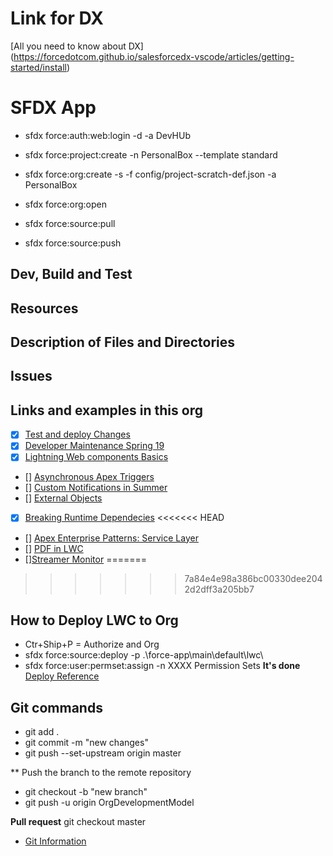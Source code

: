 # Link for DX
 [All you need to know about DX] (https://forcedotcom.github.io/salesforcedx-vscode/articles/getting-started/install)

# SFDX App
 * sfdx force:auth:web:login -d -a DevHUb
 * sfdx force:project:create -n PersonalBox --template standard
 * sfdx force:org:create -s -f config/project-scratch-def.json -a PersonalBox
 * sfdx force:org:open

 * sfdx force:source:pull
 * sfdx force:source:push
 
## Dev, Build and Test

## Resources

## Description of Files and Directories

## Issues

## Links and examples in this org
- [x] [Test and deploy Changes](https://trailhead.salesforce.com/content/learn/modules/org-development-model/test-and-deploy-changes)
- [x] [Developer Maintenance Spring 19](https://trailhead.salesforce.com/content/learn/modules/platform-developer1-maintenance-spring19)
- [x] [Lightning Web components Basics](https://trailhead.salesforce.com/content/learn/modules/lightning-web-components-basics)
- [] [Asynchronous Apex Triggers ](https://developer.salesforce.com/blogs/2019/06/get-buildspiration-with-asynchronous-apex-triggers-in-summer-19.html)
- [] [Custom Notifications in Summer](https://developer.salesforce.com/blogs/2019/06/get-buildspiration-with-custom-notifications-in-summer-19.html)
- [] [External Objects](https://trailhead.salesforce.com/en/content/learn/modules/lightning_connect/lightning_connect_introduction)
- [x] [Breaking Runtime Dependecies](https://developer.salesforce.com/blogs/2019/07/breaking-runtime-dependencies-with-dependency-injection.html)
<<<<<<< HEAD
- [] [Apex Enterprise Patterns: Service Layer](https://trailhead.salesforce.com/content/learn/modules/apex_patterns_sl)
- [] [PDF in LWC](https://developer.salesforce.com/blogs/2019/07/display-pdf-files-with-lightning-web-components.html)
- [][Streamer Monitor](https://developer.salesforce.com/blogs/2019/07/a-refresher-on-the-four-streaming-apis-and-a-monitoring-tool.html)
=======
>>>>>>> 7a84e4e98a386bc00330dee2042d2dff3a205bb7

## How to Deploy LWC to Org
* Ctr+Ship+P = Authorize and Org
* sfdx force:source:deploy -p .\force-app\main\default\lwc\
* sfdx force:user:permset:assign -n XXXX  Permission Sets
**It's done**
[Deploy Reference](https://developer.salesforce.com/docs/atlas.en-us.sfdx_cli_reference.meta/sfdx_cli_reference/cli_reference_force_source.htm)


## Git commands
* git add .
* git commit -m "new changes"
* git push --set-upstream origin master

** Push the branch to the remote repository
* git checkout -b "new branch"
* git push -u origin OrgDevelopmentModel

**Pull request**
git checkout master

- [Git Information](https://trailhead.salesforce.com/en/content/learn/modules/git-and-git-hub-basics/work-with-teams-in-git-hub) 